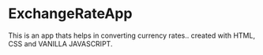 # ExchangeRateApp

This is an app thats helps in converting currency rates.. created with HTML, CSS and VANILLA JAVASCRIPT.
